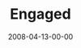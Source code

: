 ---
layout: message
category: message
series: "I AM..."
title: "Engaged"
date: 2008-04-13-00-00
message_id: 493
audio-description: ""
audio: "http://s3.amazonaws.com/crossroadsaudiomessages/I_AM_2__04-13-08_Mingo_webaudio.mp3"
audio-title: "I AM... Engaged"
audio-duration: "41:22"
video-description: "Jesus gives us the example of how to engage culture. In this talk, Chuck Mingo shows us what it looks like when we choose to be engaged right where we are."
video-title: "I AM... Engaged"
video: "http://s3.amazonaws.com/crossroadsvideomessages/I-Am-Engaged.mp4"
video-poster: "https://www.crossroads.net/uploadedfiles/i-am-engaged-still.jpg"
---
